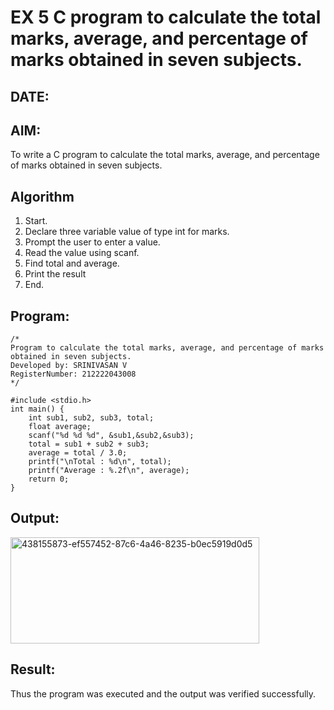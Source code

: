 # EX 5 C program to calculate the total marks, average, and percentage of marks obtained in seven subjects.
## DATE:
## AIM:
To write a C program to calculate the total marks, average, and percentage of marks obtained in seven subjects.

## Algorithm
1. Start.
2. Declare three variable value of type int for marks.
3. Prompt the user to enter a value.
4. Read the value using scanf.
5. Find total and average.
6. Print the result 
7. End.

## Program:
```
/*
Program to calculate the total marks, average, and percentage of marks obtained in seven subjects.
Developed by: SRINIVASAN V
RegisterNumber: 212222043008 
*/
```
```
#include <stdio.h> 
int main() { 
    int sub1, sub2, sub3, total; 
    float average; 
    scanf("%d %d %d", &sub1,&sub2,&sub3); 
    total = sub1 + sub2 + sub3; 
    average = total / 3.0; 
    printf("\nTotal : %d\n", total); 
    printf("Average : %.2f\n", average); 
    return 0; 
}
```

## Output:
<img width="398" height="170" alt="438155873-ef557452-87c6-4a46-8235-b0ec5919d0d5" src="https://github.com/user-attachments/assets/b3c07aeb-b0a2-4cc8-aac4-f7de6707b0f6" />

## Result:
Thus the program was executed and the output was verified successfully.
